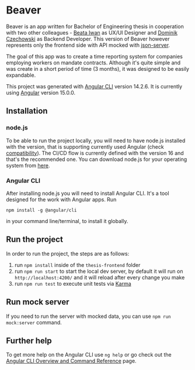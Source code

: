 # Beaver

Beaver is an app written for Bachelor of Engineering thesis in cooperation with two other colleagues - [Beata Iwan](https://www.linkedin.com/in/beata-iwan/) as UX/UI Designer and [Dominik Czechowski](https://github.com/TimeToDot) as Backend Developer. This version of Beaver however represents only the frontend side with API mocked with [json-server](https://www.npmjs.com/package/json-server).

The goal of this app was to create a time reporting system for companies employing workers on mandate contracts. Although it's quite simple and was create in a short period of time (3 months), it was designed to be easily expandable.

This project was generated with [Angular CLI](https://github.com/angular/angular-cli) version 14.2.6. It is currently using [Angular](https://angular.io/docs)
version 15.0.0.

## Installation

### node.js

To be able to run the project locally, you will need to have node.js installed with the version, that is supporting currently used Angular (check [compatibility](https://stackoverflow.com/questions/60248452/is-there-a-compatibility-list-for-angular-angular-cli-and-node-js)). The CI/CD flow is currently defined with the version 16 and that's the recommended one. You can download node.js for your operating system from [here](https://nodejs.org/en/download/).

### Angular CLI

After installing node.js you will need to install Angular CLI. It's a tool designed for the work with Angular apps. Run

```
npm install -g @angular/cli
```

in your command line/terminal, to install it globally.

## Run the project

In order to run the project, the steps are as follows:

1. run `npm install` inside of the `thesis-frontend` folder
2. run `npm run start` to start the local dev server, by default it will run on `http://localhost:4200/` and it will reload after every change you make
3. run `npm run test` to execute unit tests via [Karma](https://karma-runner.github.io)

## Run mock server

If you need to run the server with mocked data, you can use `npm run mock:server` command.

## Further help

To get more help on the Angular CLI use `ng help` or go check out the [Angular CLI Overview and Command Reference](https://angular.io/cli) page.
